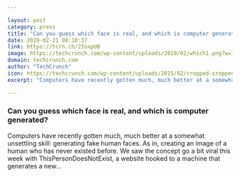 ```yaml
---

layout: post
category: press
title: "Can you guess which face is real, and which is computer generated?"
date: 2019-02-21 00:10:37
link: https://tcrn.ch/2IoxpUB
image: https://techcrunch.com/wp-content/uploads/2019/02/which1.png?w=764
domain: techcrunch.com
author: "TechCrunch"
icon: https://techcrunch.com/wp-content/uploads/2015/02/cropped-cropped-favicon-gradient.png?w=180
excerpt: "Computers have recently gotten much, much better at a somewhat unsettling skill: generating fake human faces. As in, creating an image of a human who has never existed before. We saw the concept go a bit viral this week with ThisPersonDoesNotExist, a website hooked to a machine that generates a new…"

---
```


### Can you guess which face is real, and which is computer generated?

Computers have recently gotten much, much better at a somewhat unsettling skill: generating fake human faces. As in, creating an image of a human who has never existed before. We saw the concept go a bit viral this week with ThisPersonDoesNotExist, a website hooked to a machine that generates a new…